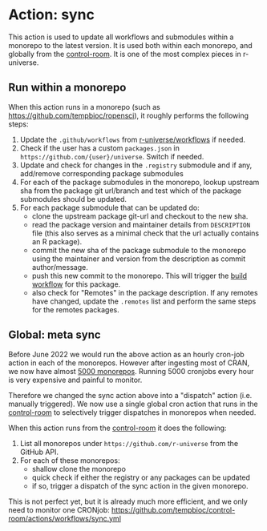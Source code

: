 # Action: sync

This action is used to update all workflows and submodules within a monorepo to the latest version. It is used both within each monorepo, and globally from the [control-room](https://github.com/tempbioc/control-room). It is one of the most complex pieces in r-universe.


## Run within a monorepo

When this action runs in a monorepo (such as https://github.com/tempbioc/ropensci), it roughly performs the following steps:

 1. Update the `.github/workflows` from [r-universe/workflows](https://github.com/tempbioc/workflows) if needed.
 2. Check if the user has a custom `packages.json` in `https://github.com/{user}/universe`. Switch if needed.
 3. Update and check for changes in the `.registry` submodule and if any, add/remove corresponding package submodules
 4. For each of the package submodules in the monorepo, lookup upstream sha from the package git url/branch and test which of the package submodules should be updated.
 5. For each package submodule that can be updated do:
    - clone the upstream package git-url and checkout to the new sha.
    - read the package version and maintainer details from `DESCRIPTION` file (this also serves as a minimal check that the url actually contains an R package).
    - commit the new sha of the package submodule to the monorepo using the maintainer and version from the description as commit author/message.
    - push this new commit to the monorepo. This will trigger the [build workflow](https://github.com/tempbioc/workflows/blob/master/build.yml) for this package.
    - also check for "Remotes" in the package description. If any remotes have changed, update the `.remotes` list and perform the same steps for the remotes packages.
    
## Global: meta sync

Before June 2022 we would run the above action as an hourly cron-job action in each of the monorepos. However after ingesting most of CRAN, we now have almost [5000 monorepos](https://github.com/r-universe). Running 5000 cronjobs every hour is very expensive and painful to monitor.

Therefore we changed the sync action above into a "dispatch" action (i.e. manually triggered). We now use a single global cron action that runs in the [control-room](https://github.com/tempbioc/control-room) to selectively trigger dispatches in monorepos when needed.

When this action runs from the [control-room](https://github.com/tempbioc/control-room) it does the following:

 1. List all monorepos under `https://github.com/r-universe` from the GitHub API.
 2. For each of these monorepos:
    - shallow clone the monorepo
    - quick check if either the registry or any packages can be updated
    - if so, trigger a dispatch of the sync action in the given monorepo.

This is not perfect yet, but it is already much more efficient, and we only need to monitor one CRONjob: https://github.com/tempbioc/control-room/actions/workflows/sync.yml
